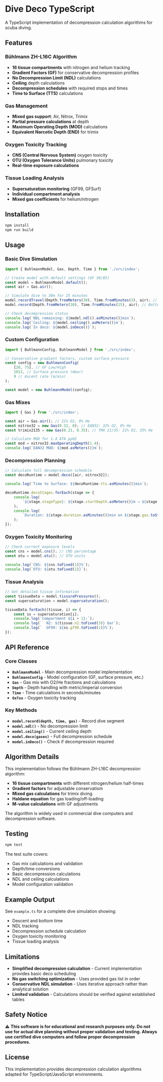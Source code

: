 # Dive Deco TypeScript

A TypeScript implementation of decompression calculation algorithms for scuba diving.

## Features

### Bühlmann ZH-L16C Algorithm

- **16 tissue compartments** with nitrogen and helium tracking
- **Gradient Factors (GF)** for conservative decompression profiles
- **No Decompression Limit (NDL)** calculations
- **Ceiling** depth calculations
- **Decompression schedules** with required stops and times
- **Time to Surface (TTS)** calculations

### Gas Management

- **Mixed gas support**: Air, Nitrox, Trimix
- **Partial pressure calculations** at depth
- **Maximum Operating Depth (MOD)** calculations
- **Equivalent Narcotic Depth (END)** for trimix

### Oxygen Toxicity Tracking

- **CNS (Central Nervous System)** oxygen toxicity
- **OTU (Oxygen Tolerance Units)** pulmonary toxicity
- **Real-time exposure calculations**

### Tissue Loading Analysis

- **Supersaturation monitoring** (GF99, GFSurf)
- **Individual compartment analysis**
- **Mixed gas coefficients** for helium/nitrogen

## Installation

```bash
npm install
npm run build
```

## Usage

### Basic Dive Simulation

```typescript
import { BuhlmannModel, Gas, Depth, Time } from './src/index';

// Create model with default settings (GF 30/85)
const model = BuhlmannModel.default();
const air = Gas.air();

// Simulate dive to 30m for 25 minutes
model.recordTravel(Depth.fromMeters(30), Time.fromMinutes(3), air); // Descent
model.record(Depth.fromMeters(30), Time.fromMinutes(25), air); // Bottom time

// Check decompression status
console.log(`NDL remaining: ${model.ndl().asMinutes()}min`);
console.log(`Ceiling: ${model.ceiling().asMeters()}m`);
console.log(`In deco: ${model.inDeco()}`);
```

### Custom Configuration

```typescript
import { BuhlmannConfig, BuhlmannModel } from './src/index';

// Conservative gradient factors, custom surface pressure
const config = new BuhlmannConfig(
    [20, 75], // GF Low/High
    1013, // Surface pressure (mbar)
    9 // Ascent rate (m/min)
);

const model = new BuhlmannModel(config);
```

### Gas Mixes

```typescript
import { Gas } from './src/index';

const air = Gas.air(); // 21% O2, 0% He
const nitrox32 = new Gas(0.32, 0); // EAN32: 32% O2, 0% He
const trimix2135 = new Gas(0.21, 0.35); // TMX 21/35: 21% O2, 35% He

// Calculate MOD for 1.4 ATA ppO2
const mod = nitrox32.maxOperatingDepth(1.4);
console.log(`EAN32 MOD: ${mod.asMeters()}m`);
```

### Decompression Planning

```typescript
// Calculate full decompression schedule
const decoRuntime = model.deco([air, nitrox32]);

console.log(`Time to Surface: ${decoRuntime.tts.asMinutes()}min`);

decoRuntime.decoStages.forEach(stage => {
    console.log(
        `${stage.stageType}: ${stage.startDepth.asMeters()}m → ${stage.endDepth.asMeters()}m`
    );
    console.log(
        `Duration: ${stage.duration.asMinutes()}min on ${stage.gas.toString()}`
    );
});
```

### Oxygen Toxicity Monitoring

```typescript
// Check current exposure levels
const cns = model.cns(); // CNS percentage
const otu = model.otu(); // OTU units

console.log(`CNS: ${cns.toFixed(1)}%`);
console.log(`OTU: ${otu.toFixed(1)}`);
```

### Tissue Analysis

```typescript
// Get detailed tissue information
const tissueData = model.tissurePressures();
const supersaturation = model.supersaturation();

tissueData.forEach((tissue, i) => {
    const ss = supersaturation[i];
    console.log(`Compartment ${i + 1}:`);
    console.log(`  N2: ${tissue.n2.toFixed(3)} bar`);
    console.log(`  GF99: ${ss.gf99.toFixed(1)}%`);
});
```

## API Reference

### Core Classes

- **`BuhlmannModel`** - Main decompression model implementation
- **`BuhlmannConfig`** - Model configuration (GF, surface pressure, etc.)
- **`Gas`** - Gas mix with O2/He fractions and calculations
- **`Depth`** - Depth handling with metric/imperial conversion
- **`Time`** - Time calculations in seconds/minutes
- **`OxTox`** - Oxygen toxicity tracking

### Key Methods

- **`model.record(depth, time, gas)`** - Record dive segment
- **`model.ndl()`** - No decompression limit
- **`model.ceiling()`** - Current ceiling depth
- **`model.deco(gases)`** - Full decompression schedule
- **`model.inDeco()`** - Check if decompression required

## Algorithm Details

This implementation follows the Bühlmann ZH-L16C decompression algorithm:

- **16 tissue compartments** with different nitrogen/helium half-times
- **Gradient factors** for adjustable conservatism
- **Mixed gas calculations** for trimix diving
- **Haldane equation** for gas loading/off-loading
- **M-value calculations** with GF adjustments

The algorithm is widely used in commercial dive computers and decompression software.

## Testing

```bash
npm test
```

The test suite covers:

- Gas mix calculations and validation
- Depth/time conversions
- Basic decompression calculations
- NDL and ceiling calculations
- Model configuration validation

## Example Output

See `example.ts` for a complete dive simulation showing:

- Descent and bottom time
- NDL tracking
- Decompression schedule calculation
- Oxygen toxicity monitoring
- Tissue loading analysis

## Limitations

- **Simplified decompression calculation** - Current implementation provides basic deco scheduling
- **No gas switching optimization** - Uses provided gas list in order
- **Conservative NDL simulation** - Uses iterative approach rather than analytical solution
- **Limited validation** - Calculations should be verified against established tables

## Safety Notice

⚠️ **This software is for educational and research purposes only. Do not use for actual dive planning without proper validation and testing. Always use certified dive computers and follow proper decompression procedures.**

## License

This implementation provides decompression calculation algorithms adapted for TypeScript/JavaScript environments.
